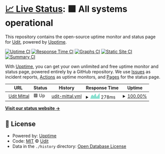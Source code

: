 # [📈 Live Status](https://udit-001.github.io/portfolio-status): <!--live status--> **🟩 All systems operational**

This repository contains the open-source uptime monitor and status page for [Udit](uditmittal.com), powered by [Upptime](https://github.com/upptime/upptime).

[![Uptime CI](https://github.com/udit-001/portfolio-status/workflows/Uptime%20CI/badge.svg)](https://github.com/udit-001/portfolio-status/actions?query=workflow%3A%22Uptime+CI%22)
[![Response Time CI](https://github.com/udit-001/portfolio-status/workflows/Response%20Time%20CI/badge.svg)](https://github.com/udit-001/portfolio-status/actions?query=workflow%3A%22Response+Time+CI%22)
[![Graphs CI](https://github.com/udit-001/portfolio-status/workflows/Graphs%20CI/badge.svg)](https://github.com/udit-001/portfolio-status/actions?query=workflow%3A%22Graphs+CI%22)
[![Static Site CI](https://github.com/udit-001/portfolio-status/workflows/Static%20Site%20CI/badge.svg)](https://github.com/udit-001/portfolio-status/actions?query=workflow%3A%22Static+Site+CI%22)
[![Summary CI](https://github.com/udit-001/portfolio-status/workflows/Summary%20CI/badge.svg)](https://github.com/udit-001/portfolio-status/actions?query=workflow%3A%22Summary+CI%22)

With [Upptime](https://upptime.js.org), you can get your own unlimited and free uptime monitor and status page, powered entirely by a GitHub repository. We use [Issues](https://github.com/udit-001/portfolio-status/issues) as incident reports, [Actions](https://github.com/udit-001/portfolio-status/actions) as uptime monitors, and [Pages](https://udit-001.github.io/portfolio-status) for the status page.

<!--start: status pages-->
<!-- This summary is generated by Upptime (https://github.com/upptime/upptime) -->
<!-- Do not edit this manually, your changes will be overwritten -->
<!-- prettier-ignore -->
| URL | Status | History | Response Time | Uptime |
| --- | ------ | ------- | ------------- | ------ |
| <img alt="" src="https://icons.duckduckgo.com/ip3/uditmittal.com.ico" height="13"> [Udit Mittal](https://uditmittal.com) | 🟩 Up | [udit-mittal.yml](https://github.com/udit-001/portfolio-status/commits/HEAD/history/udit-mittal.yml) | <details><summary><img alt="Response time graph" src="./graphs/udit-mittal/response-time-week.png" height="20"> 278ms</summary><br><a href="https://udit-001.github.io/portfolio-status/history/udit-mittal"><img alt="Response time 321" src="https://img.shields.io/endpoint?url=https%3A%2F%2Fraw.githubusercontent.com%2Fudit-001%2Fportfolio-status%2FHEAD%2Fapi%2Fudit-mittal%2Fresponse-time.json"></a><br><a href="https://udit-001.github.io/portfolio-status/history/udit-mittal"><img alt="24-hour response time 333" src="https://img.shields.io/endpoint?url=https%3A%2F%2Fraw.githubusercontent.com%2Fudit-001%2Fportfolio-status%2FHEAD%2Fapi%2Fudit-mittal%2Fresponse-time-day.json"></a><br><a href="https://udit-001.github.io/portfolio-status/history/udit-mittal"><img alt="7-day response time 278" src="https://img.shields.io/endpoint?url=https%3A%2F%2Fraw.githubusercontent.com%2Fudit-001%2Fportfolio-status%2FHEAD%2Fapi%2Fudit-mittal%2Fresponse-time-week.json"></a><br><a href="https://udit-001.github.io/portfolio-status/history/udit-mittal"><img alt="30-day response time 295" src="https://img.shields.io/endpoint?url=https%3A%2F%2Fraw.githubusercontent.com%2Fudit-001%2Fportfolio-status%2FHEAD%2Fapi%2Fudit-mittal%2Fresponse-time-month.json"></a><br><a href="https://udit-001.github.io/portfolio-status/history/udit-mittal"><img alt="1-year response time 324" src="https://img.shields.io/endpoint?url=https%3A%2F%2Fraw.githubusercontent.com%2Fudit-001%2Fportfolio-status%2FHEAD%2Fapi%2Fudit-mittal%2Fresponse-time-year.json"></a></details> | <details><summary><a href="https://udit-001.github.io/portfolio-status/history/udit-mittal">100.00%</a></summary><a href="https://udit-001.github.io/portfolio-status/history/udit-mittal"><img alt="All-time uptime 64.68%" src="https://img.shields.io/endpoint?url=https%3A%2F%2Fraw.githubusercontent.com%2Fudit-001%2Fportfolio-status%2FHEAD%2Fapi%2Fudit-mittal%2Fuptime.json"></a><br><a href="https://udit-001.github.io/portfolio-status/history/udit-mittal"><img alt="24-hour uptime 100.00%" src="https://img.shields.io/endpoint?url=https%3A%2F%2Fraw.githubusercontent.com%2Fudit-001%2Fportfolio-status%2FHEAD%2Fapi%2Fudit-mittal%2Fuptime-day.json"></a><br><a href="https://udit-001.github.io/portfolio-status/history/udit-mittal"><img alt="7-day uptime 100.00%" src="https://img.shields.io/endpoint?url=https%3A%2F%2Fraw.githubusercontent.com%2Fudit-001%2Fportfolio-status%2FHEAD%2Fapi%2Fudit-mittal%2Fuptime-week.json"></a><br><a href="https://udit-001.github.io/portfolio-status/history/udit-mittal"><img alt="30-day uptime 100.00%" src="https://img.shields.io/endpoint?url=https%3A%2F%2Fraw.githubusercontent.com%2Fudit-001%2Fportfolio-status%2FHEAD%2Fapi%2Fudit-mittal%2Fuptime-month.json"></a><br><a href="https://udit-001.github.io/portfolio-status/history/udit-mittal"><img alt="1-year uptime 85.72%" src="https://img.shields.io/endpoint?url=https%3A%2F%2Fraw.githubusercontent.com%2Fudit-001%2Fportfolio-status%2FHEAD%2Fapi%2Fudit-mittal%2Fuptime-year.json"></a></details>

<!--end: status pages-->

[**Visit our status website →**](https://udit-001.github.io/portfolio-status)

## 📄 License

- Powered by: [Upptime](https://github.com/upptime/upptime)
- Code: [MIT](./LICENSE) © [Udit](uditmittal.com)
- Data in the `./history` directory: [Open Database License](https://opendatacommons.org/licenses/odbl/1-0/)
